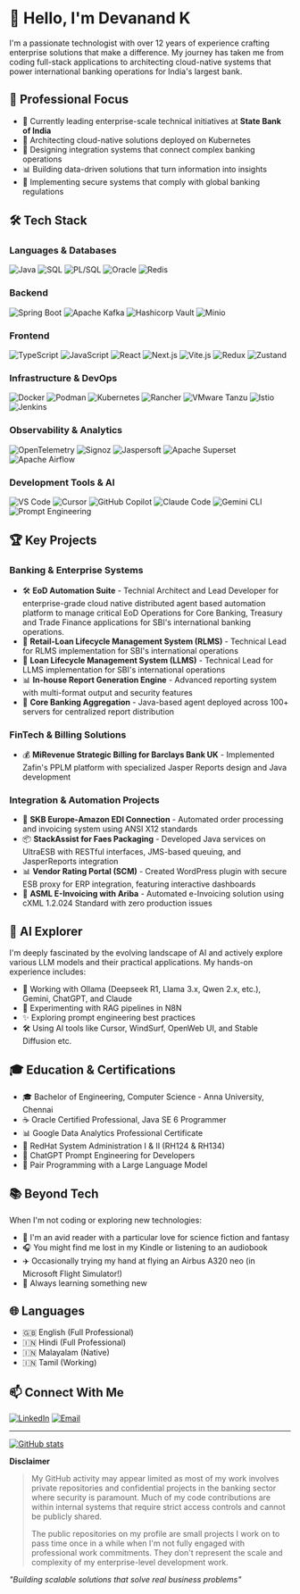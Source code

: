 # 👋 Hello, I'm Devanand K

I'm a passionate technologist with over 12 years of experience crafting enterprise solutions that make a difference. My journey has taken me from coding full-stack applications to architecting cloud-native systems that power international banking operations for India's largest bank.

## 💼 Professional Focus

- 🏦 Currently leading enterprise-scale technical initiatives at **State Bank of India**
- 🚀 Architecting cloud-native solutions deployed on Kubernetes
- 🔄 Designing integration systems that connect complex banking operations
- 📊 Building data-driven solutions that turn information into insights
- 🔐 Implementing secure systems that comply with global banking regulations

## 🛠️ Tech Stack

### Languages & Databases
![Java](https://img.shields.io/badge/-Java-007396?style=flat-square&logo=java&logoColor=white)
![SQL](https://img.shields.io/badge/-SQL-4479A1?style=flat-square&logo=postgresql&logoColor=white)
![PL/SQL](https://img.shields.io/badge/-PL%2FSQL-F80000?style=flat-square&logo=oracle&logoColor=white)
![Oracle](https://img.shields.io/badge/-Oracle-F80000?style=flat-square&logo=oracle&logoColor=white)
![Redis](https://img.shields.io/badge/-Redis-DC382D?style=flat-square&logo=redis&logoColor=white)

### Backend
![Spring Boot](https://img.shields.io/badge/-Spring%20Boot-6DB33F?style=flat-square&logo=spring&logoColor=white)
![Apache Kafka](https://img.shields.io/badge/-Apache%20Kafka-231F20?style=flat-square&logo=apachekafka&logoColor=white)
![Hashicorp Vault](https://img.shields.io/badge/-Hashicorp%20Vault-000000?style=flat-square&logo=hashicorpvault&logoColor=white)
![Minio](https://img.shields.io/badge/-Minio-C72E49?style=flat-square&logo=minio&logoColor=white)

### Frontend
![TypeScript](https://img.shields.io/badge/-TypeScript-3178C6?style=flat-square&logo=typescript&logoColor=white)
![JavaScript](https://img.shields.io/badge/-JavaScript-F7DF1E?style=flat-square&logo=javascript&logoColor=black)
![React](https://img.shields.io/badge/-React-61DAFB?style=flat-square&logo=react&logoColor=white)
![Next.js](https://img.shields.io/badge/-Next.js-000000?style=flat-square&logo=next.js&logoColor=white)
![Vite.js](https://img.shields.io/badge/-Vite.js-646CFF?style=flat-square&logo=vite&logoColor=white)
![Redux](https://img.shields.io/badge/-Redux-764ABC?style=flat-square&logo=redux&logoColor=white)
![Zustand](https://img.shields.io/badge/-Zustand-A3775B?style=flat-square&logoColor=white)

### Infrastructure & DevOps
![Docker](https://img.shields.io/badge/-Docker-2496ED?style=flat-square&logo=docker&logoColor=white)
![Podman](https://img.shields.io/badge/-Podman-892CA0?style=flat-square&logo=podman&logoColor=white)
![Kubernetes](https://img.shields.io/badge/-Kubernetes-326CE5?style=flat-square&logo=kubernetes&logoColor=white)
![Rancher](https://img.shields.io/badge/-Rancher-0075A8?style=flat-square&logo=rancher&logoColor=white)
![VMware Tanzu](https://img.shields.io/badge/-VMware%20Tanzu-0091DA?style=flat-square&logo=vmware&logoColor=white)
![Istio](https://img.shields.io/badge/-Istio-466BB0?style=flat-square&logo=istio&logoColor=white)
![Jenkins](https://img.shields.io/badge/-Jenkins-205081?style=flat-square&logo=jenkins&logoColor=white)

### Observability & Analytics
![OpenTelemetry](https://img.shields.io/badge/-OpenTelemetry-FBAD24?style=flat-square&logo=opentelemetry&logoColor=black)
![Signoz](https://img.shields.io/badge/-Signoz-FF5722?style=flat-square&logo=signoz&logoColor=white)
![Jaspersoft](https://img.shields.io/badge/-Jaspersoft-7B3B3B?style=flat-square&logo=Jaspersoft&logoColor=white)
![Apache Superset](https://img.shields.io/badge/-Apache%20Superset-00D1B2?style=flat-square&logo=apache-superset&logoColor=white)
![Apache Airflow](https://img.shields.io/badge/-Apache%20Airflow-017CEE?style=flat-square&logo=apache-airflow&logoColor=white)

### Development Tools & AI
![VS Code](https://img.shields.io/badge/-VS%20Code-007ACC?style=flat-square&logo=visual-studio-code&logoColor=white)
![Cursor](https://img.shields.io/badge/-Cursor-171717?style=flat-square&logo=cursor&logoColor=white)
![GitHub Copilot](https://img.shields.io/badge/-GitHub%20Copilot-181717?style=flat-square&logo=github&logoColor=white)
![Claude Code](https://img.shields.io/badge/-Claude-D97A53?style=flat-square&logo=anthropic&logoColor=white)
![Gemini CLI](https://img.shields.io/badge/-Gemini-8E44AD?style=flat-square&logo=gemini&logoColor=white)
![Prompt Engineering](https://img.shields.io/badge/-Prompt%20Engineering-417492?style=flat-square&logoColor=white)

## 🏆 Key Projects

### Banking & Enterprise Systems
- 🛠️ **EoD Automation Suite** - Technial Architect and Lead Developer for enterprise-grade cloud native distributed agent based automation platform to manage critical EoD Operations for Core Banking, Treasury and Trade Finance applications for SBI's international banking operations.
- 🏦 **Retail-Loan Lifecycle Management System (RLMS)** - Technical Lead for RLMS implementation for SBI's international operations
- 🏦 **Loan Lifecycle Management System (LLMS)** - Technical Lead for LLMS implementation for SBI's international operations
- 📊 **In-house Report Generation Engine** - Advanced reporting system with multi-format output and security features
- 🔄 **Core Banking Aggregation** - Java-based agent deployed across 100+ servers for centralized report distribution

### FinTech & Billing Solutions
- 💰 **MiRevenue Strategic Billing for Barclays Bank UK** - Implemented Zafin's PPLM platform with specialized Jasper Reports design and Java development

### Integration & Automation Projects
- 🔄 **SKB Europe-Amazon EDI Connection** - Automated order processing and invoicing system using ANSI X12 standards
- 📦 **StackAssist for Faes Packaging** - Developed Java services on UltraESB with RESTful interfaces, JMS-based queuing, and JasperReports integration
- 📊 **Vendor Rating Portal (SCM)** - Created WordPress plugin with secure ESB proxy for ERP integration, featuring interactive dashboards
- 📄 **ASML E-Invoicing with Ariba** - Automated e-Invoicing solution using cXML 1.2.024 Standard with zero production issues

## 🤖 AI Explorer

I'm deeply fascinated by the evolving landscape of AI and actively explore various LLM models and their practical applications. My hands-on experience includes:

- 🧠 Working with Ollama (Deepseek R1, Llama 3.x, Qwen 2.x, etc.), Gemini, ChatGPT, and Claude
- 🔄 Experimenting with RAG pipelines in N8N
- ✨ Exploring prompt engineering best practices
- 🛠️ Using AI tools like Cursor, WindSurf, OpenWeb UI, and Stable Diffusion etc.

## 🎓 Education & Certifications

- 🎓 Bachelor of Engineering, Computer Science - Anna University, Chennai
- ☕ Oracle Certified Professional, Java SE 6 Programmer
- 📊 Google Data Analytics Professional Certificate
- 🐧 RedHat System Administration I & II (RH124 & RH134)
- 🤖 ChatGPT Prompt Engineering for Developers
- 🤝 Pair Programming with a Large Language Model

## 📚 Beyond Tech

When I'm not coding or exploring new technologies:

- 📖 I'm an avid reader with a particular love for science fiction and fantasy
- 🎧 You might find me lost in my Kindle or listening to an audiobook
- ✈️ Occasionally trying my hand at flying an Airbus A320 neo (in Microsoft Flight Simulator!)
- 🧠 Always learning something new

## 🌐 Languages

- 🇬🇧 English (Full Professional)
- 🇮🇳 Hindi (Full Professional)
- 🇮🇳 Malayalam (Native)
- 🇮🇳 Tamil (Working)

## 📫 Connect With Me

[![LinkedIn](https://img.shields.io/badge/-LinkedIn-0077B5?style=flat-square&logo=linkedin&logoColor=white)](https://www.linkedin.com/in/devanandkmenon)
[![Email](https://img.shields.io/badge/-Email-D14836?style=flat-square&logo=gmail&logoColor=white)](mailto:devanand1234@gmail.com)

---

[![GitHub stats](https://img.shields.io/badge/-GitHub%20Stats-181717?style=flat-square&logo=github&logoColor=white)](https://github.com/devanandkmenon)

**Disclaimer**
>
> My GitHub activity may appear limited as most of my work involves private repositories and confidential projects in the banking sector where security is paramount. Much of my code contributions are within internal systems that require strict access controls and cannot be publicly shared.
>
> The public repositories on my profile are small projects I work on to pass time once in a while when I'm not fully engaged with professional work commitments. They don't represent the scale and complexity of my enterprise-level development work.
>

*"Building scalable solutions that solve real business problems"*
